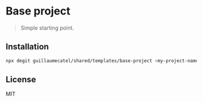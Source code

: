# Base project

> Simple starting point.

## Installation

```bash
npx degit guillaumecatel/shared/templates/base-project <my-project-name>
```

## License
MIT
